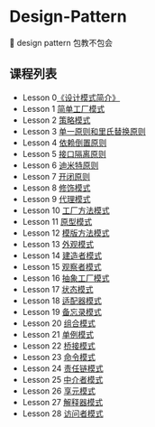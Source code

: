 # Design-Pattern
:closed_book: design pattern  包教不包会

## 课程列表

* Lesson 0[《设计模式简介》](https://github.com/AlfredTheBest/Design-Pattern/tree/master/lesson0)
* Lesson 1 [简单工厂模式](https://github.com/AlfredTheBest/Design-Pattern/tree/master/lesson1)
* Lesson 2 [策略模式](https://github.com/AlfredTheBest/Design-Pattern/tree/master/lesson2)
* Lesson 3 [单一原则和里氏替换原则](https://github.com/AlfredTheBest/Design-Pattern/tree/master/lesson3)
* Lesson 4 [依赖倒置原则](https://github.com/AlfredTheBest/Design-Pattern/tree/master/lesson4)
* Lesson 5 [接口隔离原则](https://github.com/AlfredTheBest/Design-Pattern/tree/master/lesson5)
* Lesson 6 [迪米特原则](https://github.com/AlfredTheBest/Design-Pattern/tree/master/lesson6)
* Lesson 7 [开闭原则](https://github.com/AlfredTheBest/Design-Pattern/tree/master/lesson7)
* Lesson 8 [修饰模式](https://github.com/AlfredTheBest/Design-Pattern/tree/master/lesson8)
* Lesson 9 [代理模式](https://github.com/AlfredTheBest/Design-Pattern/tree/master/lesson9)
* Lesson 10 [工厂方法模式](https://github.com/AlfredTheBest/Design-Pattern/tree/master/lesson10)
* Lesson 11 [原型模式](https://github.com/AlfredTheBest/Design-Pattern/tree/master/lesson11)
* Lesson 12 [模版方法模式](https://github.com/AlfredTheBest/Design-Pattern/tree/master/lesson12)
* Lesson 13 [外观模式](https://github.com/AlfredTheBest/Design-Pattern/tree/master/lesson13)
* Lesson 14 [建造者模式](https://github.com/AlfredTheBest/Design-Pattern/tree/master/lesson14)
* Lesson 15 [观察者模式](https://github.com/AlfredTheBest/Design-Pattern/tree/master/lesson15)
* Lesson 16 [抽象工厂模式](https://github.com/AlfredTheBest/Design-Pattern/tree/master/lesson16)
* Lesson 17 [状态模式](https://github.com/AlfredTheBest/Design-Pattern/tree/master/lesson17)
* Lesson 18 [适配器模式](https://github.com/AlfredTheBest/Design-Pattern/tree/master/lesson18)
* Lesson 19 [备忘录模式](https://github.com/AlfredTheBest/Design-Pattern/tree/master/lesson19)
* Lesson 20 [组合模式](https://github.com/AlfredTheBest/Design-Pattern/tree/master/lesson20)
* Lesson 21 [单例模式](https://github.com/AlfredTheBest/Design-Pattern/tree/master/lesson21)
* Lesson 22 [桥接模式](https://github.com/AlfredTheBest/Design-Pattern/tree/master/lesson22)
* Lesson 23 [命令模式](https://github.com/AlfredTheBest/Design-Pattern/tree/master/lesson23)
* Lesson 24 [责任链模式](https://github.com/AlfredTheBest/Design-Pattern/tree/master/lesson24)
* Lesson 25 [中介者模式](https://github.com/AlfredTheBest/Design-Pattern/tree/master/lesson25)
* Lesson 26 [享元模式](https://github.com/AlfredTheBest/Design-Pattern/tree/master/lesson26)
* Lesson 27 [解释器模式](https://github.com/AlfredTheBest/Design-Pattern/tree/master/lesson27)
* Lesson 28 [访问者模式](https://github.com/AlfredTheBest/Design-Pattern/tree/master/lesson28)